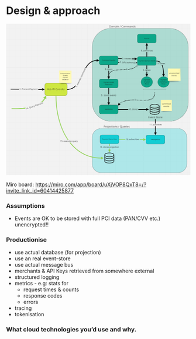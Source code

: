 # Design & approach


![flow](flow.png)

Miro board: https://miro.com/app/board/uXjVOP8QxT8=/?invite_link_id=60414425877



### Assumptions

* Events are OK to be stored with full PCI data (PAN/CVV etc.) unencrypted!! 

### Productionise
* use actual database (for projection)
* use an real event-store
* use actual message bus
* merchants & API Keys retrieved from somewhere external
* structured logging
* metrics - e.g: stats for
  * request times & counts
  * response codes
  * errors
* tracing
* tokenisation

### What cloud technologies you’d use and why. 